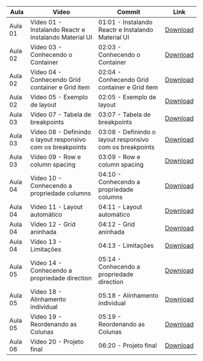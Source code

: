 Aula | Video | Commit | Link
------ | ------ | ------ | ------
Aula 01 | Vídeo 01 - Instalando Reactr e Instalando Material UI | 01:01 - Instalando Reactr e Instalando Material UI | [Download](https://github.com/treinaweb/treinaweb-Material-UI-layout-Grid-system/archive/6aae6f7f15129140ad9a5e09dcb6205e5b338b03.zip)
Aula 02 | Vídeo 03 - Conhecendo o Container | 02:03 - Conhecendo o Container | [Download](https://github.com/treinaweb/treinaweb-Material-UI-layout-Grid-system/archive/9fc114976d9306eae03d170c7944b30822e75a0c.zip)
Aula 02 | Vídeo 04 - Conhecendo Grid container e Grid item | 02:04 - Conhecendo Grid container e Grid item | [Download](https://github.com/treinaweb/treinaweb-Material-UI-layout-Grid-system/archive/15f44b5f7893e211af2d4335e1b22056a2a9c06c.zip)
Aula 02 | Vídeo 05 - Exemplo de layout | 02:05 - Exemplo de layout | [Download](https://github.com/treinaweb/treinaweb-Material-UI-layout-Grid-system/archive/7261303bde389745eaa6ed3cd89cb38adc193b1b.zip)
Aula 03 | Vídeo 07 - Tabela de breakpoints | 03:07 - Tabela de breakpoints | [Download](https://github.com/treinaweb/treinaweb-Material-UI-layout-Grid-system/archive/54e6fe329abef886092c5927cfa121e45d2bb19f.zip)
Aula 03 | Vídeo 08 - Definindo o layout responsivo com os breakpoints | 03:08 - Definindo o layout responsivo com os breakpoints | [Download](https://github.com/treinaweb/treinaweb-Material-UI-layout-Grid-system/archive/392a24b07f91ec4a3535c4fe907e55e80f5d2d9f.zip)
Aula 03 | Vídeo 09 - Row e column spacing | 03:09 - Row e column spacing | [Download](https://github.com/treinaweb/treinaweb-Material-UI-layout-Grid-system/archive/63da252729b564f5774de05312a8bc193b8a06b3.zip)
Aula 04 | Vídeo 10 - Conhecendo a propriedade columns | 04:10 - Conhecendo a propriedade columns | [Download](https://github.com/treinaweb/treinaweb-Material-UI-layout-Grid-system/archive/0c8fc6397aa074914b622a51e7b2d5915fca3019.zip)
Aula 04 | Vídeo 11 - Layout automático | 04:11 - Layout automático | [Download](https://github.com/treinaweb/treinaweb-Material-UI-layout-Grid-system/archive/100e3e13f264acb903459a7d05d382da4f56e7fd.zip)
Aula 04 | Vídeo 12 - Grid aninhada | 04:12 - Grid aninhada | [Download](https://github.com/treinaweb/treinaweb-Material-UI-layout-Grid-system/archive/c8de5c154d048ad258586da32da66e25a190ea5f.zip)
Aula 04 | Vídeo 13 - Limitações | 04:13 - Limitações | [Download](https://github.com/treinaweb/treinaweb-Material-UI-layout-Grid-system/archive/eb215dd5fb11daa92ce5bd163cdde0771b0d107e.zip)
Aula 05 | Vídeo 14 - Conhecendo a propriedade direction | 05:14 - Conhecendo a propriedade direction | [Download](https://github.com/treinaweb/treinaweb-Material-UI-layout-Grid-system/archive/17a4ff4a9af501caa0522dd1180239a3efadf2f4.zip)
Aula 05 | Vídeo 18 - Alinhamento individual | 05:18 - Alinhamento individual | [Download](https://github.com/treinaweb/treinaweb-Material-UI-layout-Grid-system/archive/8463c420bb86579ab8ed4885a2a6f08f326a3573.zip)
Aula 05 | Vídeo 19 - Reordenando as Colunas | 05:19 - Reordenando as Colunas | [Download](https://github.com/treinaweb/treinaweb-Material-UI-layout-Grid-system/archive/496555743630e4c04d0f8e2eb844e085912ad382.zip)
Aula 06 | Vídeo 20 - Projeto final | 06:20 - Projeto final | [Download](https://github.com/treinaweb/treinaweb-Material-UI-layout-Grid-system/archive/1b67d9441f43a671f8b0c4bb6c6be85b94a433a8.zip)
